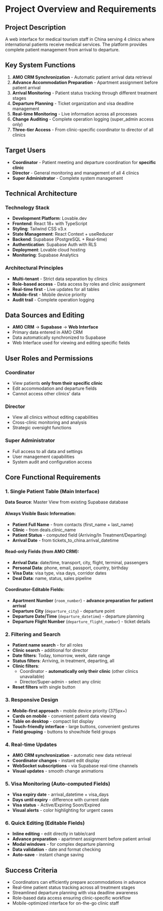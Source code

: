 # Project Overview and Requirements

## Project Description

A web interface for medical tourism staff in China serving 4 clinics where international patients receive medical services. The platform provides complete patient management from arrival to departure.

## Key System Functions

1. **AMO CRM Synchronization** - Automatic patient arrival data retrieval
2. **Advance Accommodation Preparation** - Apartment assignment before patient arrival  
3. **Arrival Monitoring** - Patient status tracking through different treatment stages
4. **Departure Planning** - Ticket organization and visa deadline management
5. **Real-time Monitoring** - Live information across all processes
6. **Change Auditing** - Complete operation logging (super_admin access only)
7. **Three-tier Access** - From clinic-specific coordinator to director of all clinics

## Target Users

- **Coordinator** - Patient meeting and departure coordination for **specific clinic**
- **Director** - General monitoring and management of all 4 clinics  
- **Super Administrator** - Complete system management

## Technical Architecture

### Technology Stack
- **Development Platform**: Lovable.dev
- **Frontend**: React 18+ with TypeScript
- **Styling**: Tailwind CSS v3.x
- **State Management**: React Context + useReducer
- **Backend**: Supabase (PostgreSQL + Real-time)
- **Authentication**: Supabase Auth with RLS
- **Deployment**: Lovable cloud hosting
- **Monitoring**: Supabase Analytics

### Architectural Principles
- **Multi-tenant** - Strict data separation by clinics
- **Role-based access** - Data access by roles and clinic assignment
- **Real-time first** - Live updates for all tables
- **Mobile-first** - Mobile device priority
- **Audit trail** - Complete operation logging

## Data Sources and Editing

- **AMO CRM** → **Supabase** → **Web Interface**
- Primary data entered in AMO CRM
- Data automatically synchronized to Supabase
- Web Interface used for viewing and editing specific fields

## User Roles and Permissions

### Coordinator
- View patients **only from their specific clinic**
- Edit accommodation and departure fields
- Cannot access other clinics' data

### Director  
- View all clinics without editing capabilities
- Cross-clinic monitoring and analysis
- Strategic oversight functions

### Super Administrator
- Full access to all data and settings
- User management capabilities
- System audit and configuration access

## Core Functional Requirements

### 1. Single Patient Table (Main Interface)
**Data Source**: Master View from existing Supabase database

#### Always Visible Basic Information:
- **Patient Full Name** - from contacts (first_name + last_name)
- **Clinic** - from deals.clinic_name
- **Patient Status** - computed field (Arriving/In Treatment/Departing)  
- **Arrival Date** - from tickets_to_china.arrival_datetime

#### Read-only Fields (from AMO CRM):
- **Arrival Data**: date/time, transport, city, flight, terminal, passengers
- **Personal Data**: phone, email, passport, country, birthday
- **Visa Data**: visa type, visa days, corridor dates
- **Deal Data**: name, status, sales pipeline

#### Coordinator-Editable Fields:
- **Apartment Number** (`room_number`) - **advance preparation for patient arrival** 
- **Departure City** (`departure_city`) - departure point
- **Departure Date/Time** (`departure_datetime`) - departure planning
- **Departure Flight Number** (`departure_flight_number`) - ticket details

### 2. Filtering and Search
- **Patient name search** - for all roles
- **Clinic search** - additional for director
- **Date filters**: Today, tomorrow, week, date range
- **Status filters**: Arriving, in treatment, departing, all
- **Clinic filters**:
  - Coordinator - **automatically only their clinic** (other clinics unavailable)
  - Director/Super-admin - select any clinic
- **Reset filters** with single button

### 3. Responsive Design
- **Mobile-first approach** - mobile device priority (375px+)
- **Cards on mobile** - convenient patient data viewing
- **Table on desktop** - compact list display
- **Touch-friendly interface** - large buttons, convenient gestures
- **Field grouping** - buttons to show/hide field groups

### 4. Real-time Updates
- **AMO CRM synchronization** - automatic new data retrieval
- **Coordinator changes** - instant edit display
- **WebSocket subscriptions** - via Supabase real-time channels
- **Visual updates** - smooth change animations

### 5. Visa Monitoring (Auto-computed Fields)
- **Visa expiry date** - arrival_datetime + visa_days
- **Days until expiry** - difference with current date
- **Visa status** - Active/Expiring Soon/Expired
- **Visual alerts** - color highlighting for urgent cases

### 6. Quick Editing (Editable Fields)
- **Inline editing** - edit directly in table/card
- **Advance preparation** - apartment assignment before patient arrival
- **Modal windows** - for complex departure planning
- **Data validation** - date and format checking
- **Auto-save** - instant change saving

## Success Criteria

- Coordinators can efficiently prepare accommodations in advance
- Real-time patient status tracking across all treatment stages
- Streamlined departure planning with visa deadline awareness
- Role-based data access ensuring clinic-specific workflow
- Mobile-optimized interface for on-the-go clinic staff